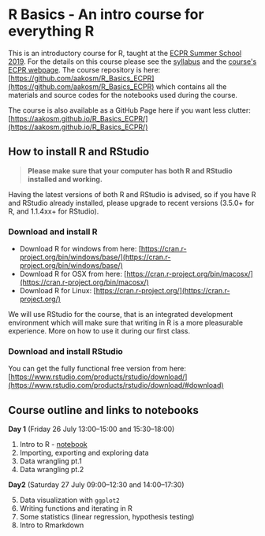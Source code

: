 # R Basics - An intro course for everything R



This is an introductory course for R, taught at the [ECPR Summer School 2019](https://ecpr.eu/Events/131). For the details on this course please see the [syllabus](https://github.com/aakosm/R_Basics_ECPR/blob/master/syllabus.pdf) and the [course's ECPR webpage](https://ecpr.eu/Events/PanelDetails.aspx?PanelID=8411&EventID=131). The course repository is here: [https://github.com/aakosm/R_Basics_ECPR](https://github.com/aakosm/R_Basics_ECPR) which contains all the materials and source codes for the notebooks used during the course.

The course is also available as a GitHub Page here if you want less clutter: [https://aakosm.github.io/R_Basics_ECPR/](https://aakosm.github.io/R_Basics_ECPR/)



## How to install R and RStudio


> **Please make sure that your computer has both R and RStudio installed and working.**

Having the latest versions of both R and RStudio is advised, so if you have R and RStudio already installed, please upgrade to recent versions (3.5.0+ for R, and 1.1.4xx+ for RStudio).


### Download and install R

* Download R for windows from here: [https://cran.r-project.org/bin/windows/base/](https://cran.r-project.org/bin/windows/base/)
* Download R for OSX from here: [https://cran.r-project.org/bin/macosx/](https://cran.r-project.org/bin/macosx/)
* Download R for Linux: [https://cran.r-project.org/](https://cran.r-project.org/)


We will use RStudio for the course, that is an integrated development environment which will make sure that writing in R is a more pleasurable experience. More on how to use it during our first class.

### Download and install RStudio

You can get the fully functional free version from here: [https://www.rstudio.com/products/rstudio/download/](https://www.rstudio.com/products/rstudio/download/#download)


## Course outline and links to notebooks

**Day 1** (Friday 26 July 13:00–15:00 and 15:30–18:00)

1. Intro to R - [notebook](https://aakosm.github.io/R_Basics_ECPR/01_intro/01_intro.html)
2. Importing, exporting and exploring data 
3. Data wrangling pt.1 
4. Data wrangling pt.2 

**Day2** (Saturday 27 July 09:00–12:30 and 14:00–17:30)

5. Data visualization with `ggplot2` 
6. Writing functions and iterating in R 
7. Some statistics (linear regression, hypothesis testing) 
8. Intro to Rmarkdown 